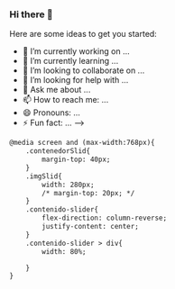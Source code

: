 ### Hi there 👋
Here are some ideas to get you started:

- 🔭 I’m currently working on ...
- 🌱 I’m currently learning ...
- 👯 I’m looking to collaborate on ...
- 🤔 I’m looking for help with ...
- 💬 Ask me about ...
- 📫 How to reach me: ...
- 😄 Pronouns: ...
- ⚡ Fun fact: ...
-->
```html
@media screen and (max-width:768px){
    .contenedorSlid{      
        margin-top: 40px;
    }
    .imgSlid{
        width: 280px;
        /* margin-top: 20px; */
    }
    .contenido-slider{
        flex-direction: column-reverse;
        justify-content: center;
    }
    .contenido-slider > div{
        width: 80%;

    }
}
```
